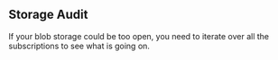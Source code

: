 Storage Audit
-------------

If your blob storage could be too open, you need to iterate over all the subscriptions to see what is going on.
